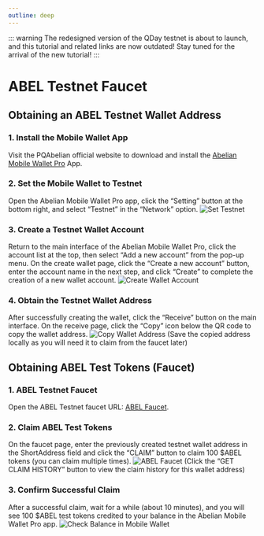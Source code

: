```yaml
---
outline: deep
---
```


::: warning
The redesigned version of the QDay testnet is about to launch, and this tutorial and related links are now outdated!
Stay tuned for the arrival of the new tutorial!
:::

# ABEL Testnet Faucet

## Obtaining an ABEL Testnet Wallet Address

### 1. Install the Mobile Wallet App
Visit the PQAbelian official website to download and install the [Abelian Mobile Wallet Pro](/downloads/latest#abelian-pro-mobile) App.

### 2. Set the Mobile Wallet to Testnet
Open the Abelian Mobile Wallet Pro app, click the “Setting” button at the bottom right, and select “Testnet” in the “Network” option.
![Set Testnet](/qday-testnet/abel-faucet/mobile-wallet-setting-testnet.png)

### 3. Create a Testnet Wallet Account
Return to the main interface of the Abelian Mobile Wallet Pro, click the account list at the top, then select “Add a new account” from the pop-up menu. On the create wallet page, click the “Create a new account” button, enter the account name in the next step, and click “Create” to complete the creation of a new wallet account.
![Create Wallet Account](/qday-testnet/abel-faucet/mobile-wallet-create-account.png)

### 4. Obtain the Testnet Wallet Address
After successfully creating the wallet, click the “Receive” button on the main interface. On the receive page, click the “Copy” icon below the QR code to copy the wallet address.
![Copy Wallet Address](/qday-testnet/abel-faucet/mobile-wallet-copy-address.png)
(Save the copied address locally as you will need it to claim from the faucet later)

## Obtaining ABEL Test Tokens (Faucet)

### 1. ABEL Testnet Faucet
Open the ABEL Testnet faucet URL: [ABEL Faucet](https://testnet-faucet.pqabelian.io/).

### 2. Claim ABEL Test Tokens
On the faucet page, enter the previously created testnet wallet address in the ShortAddress field and click the “CLAIM” button to claim 100 $ABEL tokens (you can claim multiple times).
![ABEL Faucet](/qday-testnet/abel-faucet/abel-faucet.png)
(Click the “GET CLAIM HISTORY” button to view the claim history for this wallet address)

### 3. Confirm Successful Claim
After a successful claim, wait for a while (about 10 minutes), and you will see 100 $ABEL test tokens credited to your balance in the Abelian Mobile Wallet Pro app.
![Check Balance in Mobile Wallet](/qday-testnet/abel-faucet/mobile-wallet-balance.png)
